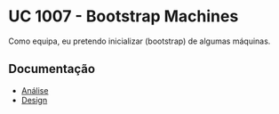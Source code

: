 # UC 1007 - Bootstrap Machines #

Como equipa, eu pretendo inicializar (bootstrap) de algumas máquinas.

## Documentação ##

* [Análise](BootstrapMachines-ANALYSIS.md)
* [Design](BootstrapMachines-DESIGN.md)